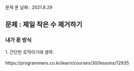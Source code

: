 문제 푼 날짜 : 2021.8.29

<h2>문제 : 제일 작은 수 제거하기</h2>

<h3>내가 푼 방식</h3>
<div>1. 간단한 로직이기에 생략.</div>
<br>
https://programmers.co.kr/learn/courses/30/lessons/12935